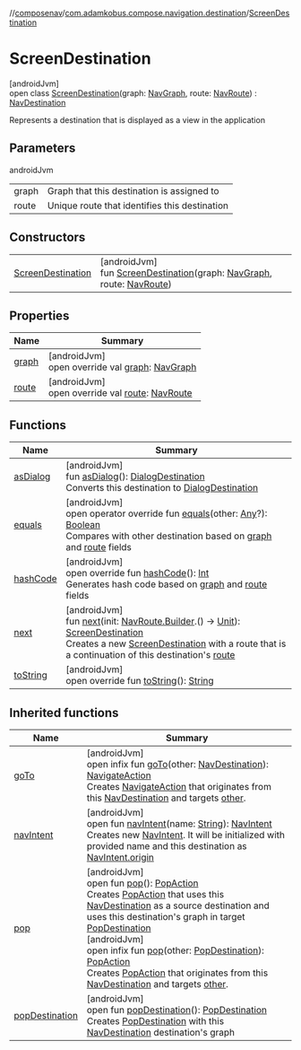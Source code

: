 //[composenav](../../../index.md)/[com.adamkobus.compose.navigation.destination](../index.md)/[ScreenDestination](index.md)

# ScreenDestination

[androidJvm]\
open class [ScreenDestination](index.md)(graph: [NavGraph](../-nav-graph/index.md), route: [NavRoute](../-nav-route/index.md)) : [NavDestination](../-nav-destination/index.md)

Represents a destination that is displayed as a view in the application

## Parameters

androidJvm

| | |
|---|---|
| graph | Graph that this destination is assigned to |
| route | Unique route that identifies this destination |

## Constructors

| | |
|---|---|
| [ScreenDestination](-screen-destination.md) | [androidJvm]<br>fun [ScreenDestination](-screen-destination.md)(graph: [NavGraph](../-nav-graph/index.md), route: [NavRoute](../-nav-route/index.md)) |

## Properties

| Name | Summary |
|---|---|
| [graph](graph.md) | [androidJvm]<br>open override val [graph](graph.md): [NavGraph](../-nav-graph/index.md) |
| [route](route.md) | [androidJvm]<br>open override val [route](route.md): [NavRoute](../-nav-route/index.md) |

## Functions

| Name | Summary |
|---|---|
| [asDialog](as-dialog.md) | [androidJvm]<br>fun [asDialog](as-dialog.md)(): [DialogDestination](../-dialog-destination/index.md)<br>Converts this destination to [DialogDestination](../-dialog-destination/index.md) |
| [equals](equals.md) | [androidJvm]<br>open operator override fun [equals](equals.md)(other: [Any](https://kotlinlang.org/api/latest/jvm/stdlib/kotlin/-any/index.html)?): [Boolean](https://kotlinlang.org/api/latest/jvm/stdlib/kotlin/-boolean/index.html)<br>Compares with other destination based on [graph](graph.md) and [route](route.md) fields |
| [hashCode](hash-code.md) | [androidJvm]<br>open override fun [hashCode](hash-code.md)(): [Int](https://kotlinlang.org/api/latest/jvm/stdlib/kotlin/-int/index.html)<br>Generates hash code based on [graph](graph.md) and [route](route.md) fields |
| [next](next.md) | [androidJvm]<br>fun [next](next.md)(init: [NavRoute.Builder](../-nav-route/-builder/index.md).() -&gt; [Unit](https://kotlinlang.org/api/latest/jvm/stdlib/kotlin/-unit/index.html)): [ScreenDestination](index.md)<br>Creates a new [ScreenDestination](index.md) with a route that is a continuation of this destination's [route](route.md) |
| [toString](to-string.md) | [androidJvm]<br>open override fun [toString](to-string.md)(): [String](https://kotlinlang.org/api/latest/jvm/stdlib/kotlin/-string/index.html) |

## Inherited functions

| Name | Summary |
|---|---|
| [goTo](../-nav-destination/go-to.md) | [androidJvm]<br>open infix fun [goTo](../-nav-destination/go-to.md)(other: [NavDestination](../-nav-destination/index.md)): [NavigateAction](../../com.adamkobus.compose.navigation.action/-navigate-action/index.md)<br>Creates [NavigateAction](../../com.adamkobus.compose.navigation.action/-navigate-action/index.md) that originates from this [NavDestination](../-nav-destination/index.md) and targets [other](../-nav-destination/go-to.md). |
| [navIntent](../-nav-destination/nav-intent.md) | [androidJvm]<br>open fun [navIntent](../-nav-destination/nav-intent.md)(name: [String](https://kotlinlang.org/api/latest/jvm/stdlib/kotlin/-string/index.html)): [NavIntent](../../com.adamkobus.compose.navigation.intent/-nav-intent/index.md)<br>Creates new [NavIntent](../../com.adamkobus.compose.navigation.intent/-nav-intent/index.md). It will be initialized with provided name and this destination as [NavIntent.origin](../../com.adamkobus.compose.navigation.intent/-nav-intent/origin.md) |
| [pop](../-nav-destination/pop.md) | [androidJvm]<br>open fun [pop](../-nav-destination/pop.md)(): [PopAction](../../com.adamkobus.compose.navigation.action/-pop-action/index.md)<br>Creates [PopAction](../../com.adamkobus.compose.navigation.action/-pop-action/index.md) that uses this [NavDestination](../-nav-destination/index.md) as a source destination and uses this destination's graph in target [PopDestination](../-pop-destination/index.md)<br>[androidJvm]<br>open infix fun [pop](../-nav-destination/pop.md)(other: [PopDestination](../-pop-destination/index.md)): [PopAction](../../com.adamkobus.compose.navigation.action/-pop-action/index.md)<br>Creates [PopAction](../../com.adamkobus.compose.navigation.action/-pop-action/index.md) that originates from this [NavDestination](../-nav-destination/index.md) and targets [other](../-nav-destination/pop.md). |
| [popDestination](../-nav-destination/pop-destination.md) | [androidJvm]<br>open fun [popDestination](../-nav-destination/pop-destination.md)(): [PopDestination](../-pop-destination/index.md)<br>Creates [PopDestination](../-pop-destination/index.md) with this [NavDestination](../-nav-destination/index.md) destination's graph |
